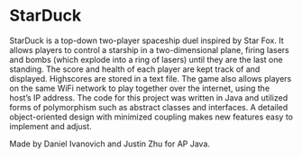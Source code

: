 # StarDuck
StarDuck is a top-down two-player spaceship duel inspired by Star Fox. It allows players to control a starship in a two-dimensional plane, firing lasers and bombs (which explode into a ring of lasers) until they are the last one standing. The score and health of each player are kept track of and displayed. Highscores are stored in a text file. The game also allows players on the same WiFi network to play together over the internet, using the host’s IP address. The code for this project was written in Java and utilized forms of polymorphism such as abstract classes and interfaces. A detailed object-oriented design with minimized coupling makes new features easy to implement and adjust.

Made by Daniel Ivanovich and Justin Zhu for AP Java.
